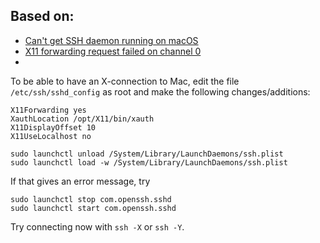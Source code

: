 ## Based on:
- [Can't get SSH daemon running on macOS](https://unix.stackexchange.com/questions/515894/cant-get-ssh-daemon-running-on-macos)
- [X11 forwarding request failed on channel 0](https://discussions.apple.com/thread/7978992)
- [](https://discussions.apple.com/thread/6825969)

To be able to have an X-connection to Mac, edit the file `/etc/ssh/sshd_config` as root and make the following changes/additions:

```
X11Forwarding yes
XauthLocation /opt/X11/bin/xauth
X11DisplayOffset 10
X11UseLocalhost no
````

```
sudo launchctl unload /System/Library/LaunchDaemons/ssh.plist
sudo launchctl load -w /System/Library/LaunchDaemons/ssh.plist
```
If that gives an error message, try

```
sudo launchctl stop com.openssh.sshd 
sudo launchctl start com.openssh.sshd 
```
Try connecting now with `ssh -X` or `ssh -Y`.
